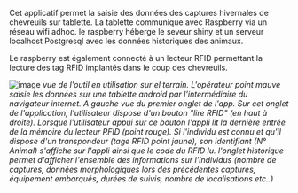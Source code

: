 
Cet applicatif permet la saisie des données des captures hivernales de chevreuils sur tablette. La tablette communique avec Raspberry via un réseau wifi adhoc. le raspberry héberge le seveur shiny et un serveur localhost Postgresql avec les données historiques des animaux.

Le raspberry est également connecté à un lecteur RFID permettant la lecture des tag RFID implantés dans le coup des chevreuils.

![image](https://user-images.githubusercontent.com/39738426/124924562-e1063d80-dffb-11eb-9fb3-e91e9c4a2001.png)
*vue de l'outil en utilisation sur el terrain. L'opérateur point mauve saisie les données sur une tablette android par l'intermédiaire du navigateur internet. A gauche vue du premier onglet de l'app. Sur cet onglet de l'application, l'utilisateur dispose d'un bouton "lire RFID" (en haut à droite). Lorsque l'utilisateur appui sur ce bouton l'appli lit la dernière entrée de la mémoire du lecteur RFID (point rouge). Si l'individu est connu et qu'il dispose d'un transpondeur (tage RFID point jaune), son identifiant (N° Animal) s'affiche sur l'appli ainsi que le code du RFID lu. l'onglet historique permet d'afficher l'ensemble des informations sur l'individus (nombre de captures, données morphologiques lors des précédentes captures, équipement embarqués, durées de suivis, nombre de localisations etc..)*


 
